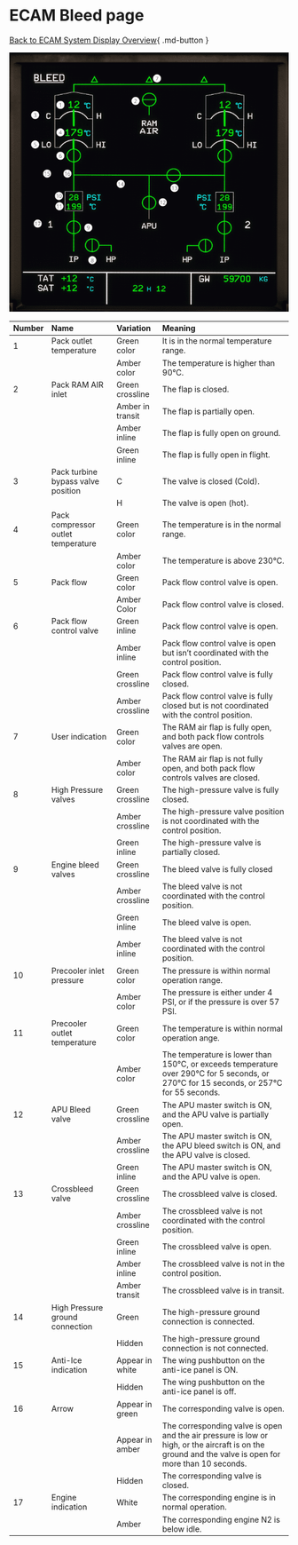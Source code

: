 ﻿# ECAM Bleed page

[Back to ECAM System Display Overview](index.md){ .md-button }

![ECAM SD Bleed page](../../../assets/a32nx-briefing/ecam/bleed.png "ECAM SD Bleed page")

| Number | Name                               | Variation        | Meaning                                                                                                                                               |
|:-------|:-----------------------------------|:-----------------|:------------------------------------------------------------------------------------------------------------------------------------------------------|
| 1      | Pack outlet temperature            | Green color      | It is in the normal temperature range.                                                                                                                |
|        |                                    | Amber color      | The temperature is higher than 90°C.                                                                                                                  |
| 2      | Pack RAM AIR inlet                 | Green crossline  | The flap is closed.                                                                                                                                   |
|        |                                    | Amber in transit | The flap is partially open.                                                                                                                           |
|        |                                    | Amber inline     | The flap is fully open on ground.                                                                                                                     |
|        |                                    | Green inline     | The flap is fully open in flight.                                                                                                                     |
| 3      | Pack turbine bypass valve position | C                | The valve is closed (Cold).                                                                                                                           |
|        |                                    | H                | The valve is open (hot).                                                                                                                              |
| 4      | Pack compressor outlet temperature | Green color      | The temperature is in the normal range.                                                                                                               |
|        |                                    | Amber color      | The temperature is above 230°C.                                                                                                                       |
| 5      | Pack flow                          | Green color      | Pack flow control valve is open.                                                                                                                      |
|        |                                    | Amber Color      | Pack flow control valve is closed.                                                                                                                    |
| 6      | Pack flow control valve            | Green inline     | Pack flow control valve is open.                                                                                                                      |
|        |                                    | Amber inline     | Pack flow control valve is open but isn’t coordinated with the control position.                                                                      |
|        |                                    | Green crossline  | Pack flow control valve is fully closed.                                                                                                              |
|        |                                    | Amber crossline  | Pack flow control valve is fully closed but is not coordinated with the control position.                                                             |
| 7      | User indication                    | Green color      | The RAM air flap is fully open, and both pack flow controls valves are open.                                                                          |
|        |                                    | Amber color      | The RAM air flap is not fully open, and both pack flow controls valves are closed.                                                                    |
| 8      | High Pressure valves               | Green crossline  | The high-pressure valve is fully closed.                                                                                                              |
|        |                                    | Amber crossline  | The high-pressure valve position is not coordinated with the control position.                                                                        |
|        |                                    | Green inline     | The high-pressure valve is partially closed.                                                                                                          |
| 9      | Engine bleed valves                | Green crossline  | The bleed valve is fully closed                                                                                                                       |
|        |                                    | Amber crossline  | The bleed valve is not coordinated with the control position.                                                                                         |
|        |                                    | Green inline     | The bleed valve is open.                                                                                                                              |
|        |                                    | Amber inline     | The bleed valve is not coordinated with the control position.                                                                                         |
| 10     | Precooler inlet pressure           | Green color      | The pressure is within normal operation range.                                                                                                        |
|        |                                    | Amber color      | The pressure is either under 4 PSI, or if the pressure is over 57 PSI.                                                                                |
| 11     | Precooler outlet temperature       | Green color      | The temperature is within normal operation ange.                                                                                                      |
|        |                                    | Amber color      | The temperature is lower than 150°C, or exceeds temperature over 290°C for 5 seconds, or 270°C for 15 seconds, or 257°C for 55 seconds.               |
| 12     | APU Bleed valve                    | Green crossline  | The APU master switch is ON, and the APU valve is partially open.                                                                                     |
|        |                                    | Amber crossline  | The APU master switch is ON, the APU bleed switch is ON, and the APU valve is closed.                                                                 |
|        |                                    | Green inline     | The APU master switch is ON, and the APU valve is open.                                                                                               |
| 13     | Crossbleed valve                   | Green crossline  | The crossbleed valve is closed.                                                                                                                       |
|        |                                    | Amber crossline  | The crossbleed valve is not coordinated with the control position.                                                                                    |
|        |                                    | Green inline     | The crossbleed valve is open.                                                                                                                         |
|        |                                    | Amber inline     | The crossbleed valve is not in the control position.                                                                                                  |
|        |                                    | Amber transit    | The crossbleed valve is in transit.                                                                                                                   |
| 14     | High Pressure ground connection    | Green            | The high-pressure ground connection is connected.                                                                                                     |
|        |                                    | Hidden           | The high-pressure ground connection is not connected.                                                                                                 |
| 15     | Anti-Ice indication                | Appear in white  | The wing pushbutton on the anti-ice panel is ON.                                                                                                      |
|        |                                    | Hidden           | The wing pushbutton on the anti-ice panel is off.                                                                                                     |
| 16     | Arrow                              | Appear in green  | The corresponding valve is open.                                                                                                                      |
|        |                                    | Appear in amber  | The corresponding valve is open and the air pressure is low or high, or the aircraft is on the ground and the valve is open for more than 10 seconds. |
|        |                                    | Hidden           | The corresponding valve is closed.                                                                                                                    |
| 17     | Engine indication                  | White            | The corresponding engine is in normal operation.                                                                                                      |
|        |                                    | Amber            | The corresponding engine N2 is below idle.                                                                                                            |

